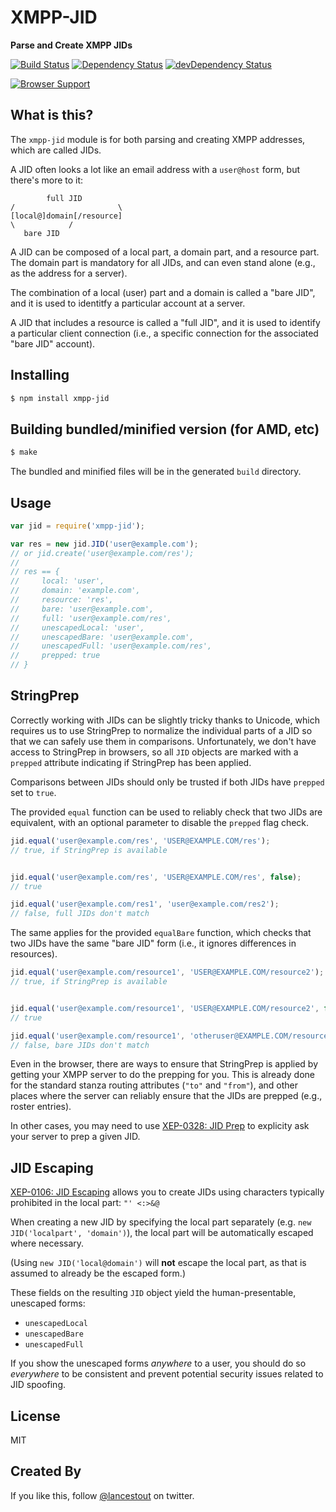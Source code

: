 # XMPP-JID
**Parse and Create XMPP JIDs**

[![Build Status](https://travis-ci.org/otalk/xmpp-jid.png)](https://travis-ci.org/otalk/xmpp-jid)
[![Dependency Status](https://david-dm.org/otalk/xmpp-jid.png)](https://david-dm.org/otalk/xmpp-jid)
[![devDependency Status](https://david-dm.org/otalk/xmpp-jid/dev-status.png)](https://david-dm.org/otalk/xmpp-jid#info=devDependencies)

[![Browser Support](https://ci.testling.com/otalk/xmpp-jid.png)](https://ci.testling.com/otalk/xmpp-jid)

## What is this?

The `xmpp-jid` module is for both parsing and creating XMPP addresses, which are called JIDs.

A JID often looks a lot like an email address with a `user@host` form, but there's more to it:

```
        full JID
/                       \
[local@]domain[/resource]
\            /
   bare JID
```

A JID can be composed of a local part, a domain part, and a resource part. The domain part is
mandatory for all JIDs, and can even stand alone (e.g., as the address for a server).

The combination of a local (user) part and a domain is called a "bare JID", and it is used
to identitfy a particular account at a server.

A JID that includes a resource is called a "full JID", and it is used to identify a particular
client connection (i.e., a specific connection for the associated "bare JID" account).

## Installing

```sh
$ npm install xmpp-jid
```

## Building bundled/minified version (for AMD, etc)

```sh
$ make
```

The bundled and minified files will be in the generated `build` directory.

## Usage

```javascript
var jid = require('xmpp-jid');

var res = new jid.JID('user@example.com');
// or jid.create('user@example.com/res');
//
// res == {
//     local: 'user',
//     domain: 'example.com',
//     resource: 'res',
//     bare: 'user@example.com',
//     full: 'user@example.com/res',
//     unescapedLocal: 'user',
//     unescapedBare: 'user@example.com',
//     unescapedFull: 'user@example.com/res',
//     prepped: true
// }
```

## StringPrep

Correctly working with JIDs can be slightly tricky thanks to Unicode, which requires us
to use StringPrep to normalize the individual parts of a JID so that we can safely use
them in comparisons. Unfortunately, we don't have access to StringPrep in browsers, so
all `JID` objects are marked with a `prepped` attribute indicating if StringPrep has
been applied.

Comparisons between JIDs should only be trusted if both JIDs have `prepped` set to `true`.

The provided `equal` function can be used to reliably check that two JIDs are equivalent,
with an optional parameter to disable the `prepped` flag check.

```javascript
jid.equal('user@example.com/res', 'USER@EXAMPLE.COM/res');
// true, if StringPrep is available


jid.equal('user@example.com/res', 'USER@EXAMPLE.COM/res', false);
// true

jid.equal('user@example.com/res1', 'user@example.com/res2');
// false, full JIDs don't match
```

The same applies for the provided `equalBare` function, which checks that two
JIDs have the same "bare JID" form (i.e., it ignores differences in resources).

```javascript
jid.equal('user@example.com/resource1', 'USER@EXAMPLE.COM/resource2');
// true, if StringPrep is available


jid.equal('user@example.com/resource1', 'USER@EXAMPLE.COM/resource2', false);
// true

jid.equal('user@example.com/resource1', 'otheruser@EXAMPLE.COM/resource2', false);
// false, bare JIDs don't match
```

Even in the browser, there are ways to ensure that StringPrep is applied by getting
your XMPP server to do the prepping for you. This is already done for the standard
stanza routing attributes (`"to"` and `"from"`), and other places where the server
can reliably ensure that the JIDs are prepped (e.g., roster entries).

In other cases, you may need to use [XEP-0328: JID Prep](http://xmpp.org/extensions/xep-0328.html)
to explicity ask your server to prep a given JID.

## JID Escaping

[XEP-0106: JID Escaping](http://xmpp.org/extensions/xep-0106.html) allows you to create JIDs
using characters typically prohibited in the local part: `"' <:>&@`

When creating a new JID by specifying the local part separately (e.g. `new JID('localpart', 'domain')`),
the local part will be automatically escaped where necessary. 

(Using `new JID('local@domain')` will **not**
escape the local part, as that is assumed to already be the escaped form.)

These fields on the resulting `JID` object yield the human-presentable, unescaped forms:

- `unescapedLocal`
- `unescapedBare`
- `unescapedFull`

If you show the unescaped forms *anywhere* to a user, you should do so *everywhere* to be consistent and
prevent potential security issues related to JID spoofing.

## License

MIT

## Created By

If you like this, follow [@lancestout](http://twitter.com/lancestout) on twitter.
